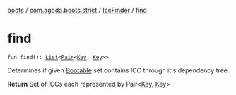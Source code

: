 [boots](../../index.md) / [com.agoda.boots.strict](../index.md) / [IccFinder](index.md) / [find](./find.md)

# find

`fun find(): `[`List`](https://kotlinlang.org/api/latest/jvm/stdlib/kotlin.collections/-list/index.html)`<`[`Pair`](https://kotlinlang.org/api/latest/jvm/stdlib/kotlin/-pair/index.html)`<`[`Key`](../../com.agoda.boots/-key/index.md)`, `[`Key`](../../com.agoda.boots/-key/index.md)`>>`

Determines if given [Bootable](../../com.agoda.boots/-bootable/index.md) set contains ICC
through it's dependency tree.

**Return**
Set of ICCs each represented by Pair&lt;[Key](../../com.agoda.boots/-key/index.md), [Key](../../com.agoda.boots/-key/index.md)&gt;

